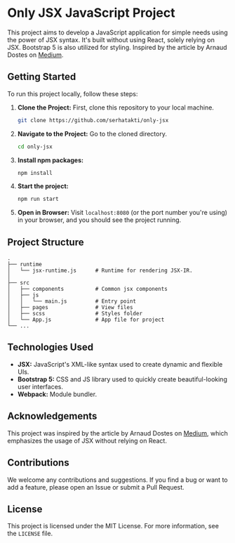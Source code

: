 # Only JSX JavaScript Project

This project aims to develop a JavaScript application for simple needs using the power of JSX syntax. It's built without using React, solely relying on JSX. Bootstrap 5 is also utilized for styling. Inspired by the article by Arnaud Dostes on [Medium](https://adostes.medium.com/you-dont-need-react-to-use-jsx-b78dd2a95c27).

## Getting Started

To run this project locally, follow these steps:

1. **Clone the Project:** First, clone this repository to your local machine.
    ```bash
    git clone https://github.com/serhatakti/only-jsx
    ```

2. **Navigate to the Project:** Go to the cloned directory.
    ```bash
    cd only-jsx
    ```

3. **Install npm packages:**
    ```bash
    npm install

4. **Start the project:**
    ```bash
    npm run start
    ```

5. **Open in Browser:** Visit `localhost:8080` (or the port number you're using) in your browser, and you should see the project running.

## Project Structure
    .
    ├── runtime
    │   └── jsx-runtime.js      # Runtime for rendering JSX-IR.
    │  
    ├── src                    
    │   ├── components          # Common jsx components
    │   ├── js
    │   │   └── main.js         # Entry point
    │   ├── pages               # View files 
    │   ├── scss                # Styles folder
    │   └── App.js              # App file for project 
    └── ...


## Technologies Used

- **JSX:** JavaScript's XML-like syntax used to create dynamic and flexible UIs.
- **Bootstrap 5:** CSS and JS library used to quickly create beautiful-looking user interfaces.
- **Webpack:** Module bundler.

## Acknowledgements

This project was inspired by the article by Arnaud Dostes on [Medium](https://adostes.medium.com/you-dont-need-react-to-use-jsx-b78dd2a95c27), which emphasizes the usage of JSX without relying on React.

## Contributions

We welcome any contributions and suggestions. If you find a bug or want to add a feature, please open an Issue or submit a Pull Request.

## License

This project is licensed under the MIT License. For more information, see the `LICENSE` file.
